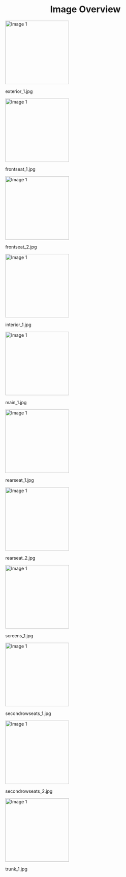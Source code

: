 <h1 style ="text-align: center;"> Image Overview </h1>
<div>
<div style="width="20%">
<img src="https://media.evkx.net/multimedia/models/bmw/ix/ix_xdrive50/exterior_1_xst.jpg" alt="Image 1" style="width: 200px;">
<p>exterior_1.jpg</p>
</div>
<div style="width="20%">
<img src="https://media.evkx.net/multimedia/models/bmw/ix/ix_xdrive50/frontseat_1_xst.jpg" alt="Image 1" style="width: 200px;">
<p>frontseat_1.jpg</p>
</div>
<div style="width="20%">
<img src="https://media.evkx.net/multimedia/models/bmw/ix/ix_xdrive50/frontseat_2_xst.jpg" alt="Image 1" style="width: 200px;">
<p>frontseat_2.jpg</p>
</div>
<div style="width="20%">
<img src="https://media.evkx.net/multimedia/models/bmw/ix/ix_xdrive50/interior_1_xst.jpg" alt="Image 1" style="width: 200px;">
<p>interior_1.jpg</p>
</div>
<div style="width="20%">
<img src="https://media.evkx.net/multimedia/models/bmw/ix/ix_xdrive50/main_1_xst.jpg" alt="Image 1" style="width: 200px;">
<p>main_1.jpg</p>
</div>
<div style="width="20%">
<img src="https://media.evkx.net/multimedia/models/bmw/ix/ix_xdrive50/rearseat_1_mt.jpg" alt="Image 1" style="width: 200px;">
<p>rearseat_1.jpg</p>
</div>
<div style="width="20%">
<img src="https://media.evkx.net/multimedia/models/bmw/ix/ix_xdrive50/rearseat_2_mt.jpg" alt="Image 1" style="width: 200px;">
<p>rearseat_2.jpg</p>
</div>
<div style="width="20%">
<img src="https://media.evkx.net/multimedia/models/bmw/ix/ix_xdrive50/screens_1_xst.jpg" alt="Image 1" style="width: 200px;">
<p>screens_1.jpg</p>
</div>
<div style="width="20%">
<img src="https://media.evkx.net/multimedia/models/bmw/ix/ix_xdrive50/secondrowseats_1_xst.jpg" alt="Image 1" style="width: 200px;">
<p>secondrowseats_1.jpg</p>
</div>
<div style="width="20%">
<img src="https://media.evkx.net/multimedia/models/bmw/ix/ix_xdrive50/secondrowseats_2_xst.jpg" alt="Image 1" style="width: 200px;">
<p>secondrowseats_2.jpg</p>
</div>
<div style="width="20%">
<img src="https://media.evkx.net/multimedia/models/bmw/ix/ix_xdrive50/trunk_1_xst.jpg" alt="Image 1" style="width: 200px;">
<p>trunk_1.jpg</p>
</div>
</div>

